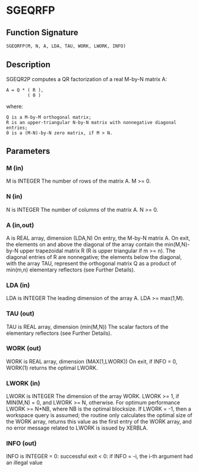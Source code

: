 # SGEQRFP

## Function Signature

```fortran
SGEQRFP(M, N, A, LDA, TAU, WORK, LWORK, INFO)
```

## Description


 SGEQR2P computes a QR factorization of a real M-by-N matrix A:

    A = Q * ( R ),
            ( 0 )

 where:

    Q is a M-by-M orthogonal matrix;
    R is an upper-triangular N-by-N matrix with nonnegative diagonal
    entries;
    0 is a (M-N)-by-N zero matrix, if M > N.


## Parameters

### M (in)

M is INTEGER The number of rows of the matrix A. M >= 0.

### N (in)

N is INTEGER The number of columns of the matrix A. N >= 0.

### A (in,out)

A is REAL array, dimension (LDA,N) On entry, the M-by-N matrix A. On exit, the elements on and above the diagonal of the array contain the min(M,N)-by-N upper trapezoidal matrix R (R is upper triangular if m >= n). The diagonal entries of R are nonnegative; the elements below the diagonal, with the array TAU, represent the orthogonal matrix Q as a product of min(m,n) elementary reflectors (see Further Details).

### LDA (in)

LDA is INTEGER The leading dimension of the array A. LDA >= max(1,M).

### TAU (out)

TAU is REAL array, dimension (min(M,N)) The scalar factors of the elementary reflectors (see Further Details).

### WORK (out)

WORK is REAL array, dimension (MAX(1,LWORK)) On exit, if INFO = 0, WORK(1) returns the optimal LWORK.

### LWORK (in)

LWORK is INTEGER The dimension of the array WORK. LWORK >= 1, if MIN(M,N) = 0, and LWORK >= N, otherwise. For optimum performance LWORK >= N*NB, where NB is the optimal blocksize. If LWORK = -1, then a workspace query is assumed; the routine only calculates the optimal size of the WORK array, returns this value as the first entry of the WORK array, and no error message related to LWORK is issued by XERBLA.

### INFO (out)

INFO is INTEGER = 0: successful exit < 0: if INFO = -i, the i-th argument had an illegal value

